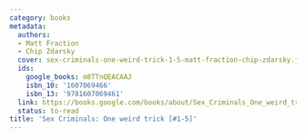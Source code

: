 ```yaml
---
category: books
metadata:
  authors:
  - Matt Fraction
  - Chip Zdarsky
  cover: sex-criminals-one-weird-trick-1-5-matt-fraction-chip-zdarsky.jpg
  ids:
    google_books: m8TTnQEACAAJ
    isbn_10: '1607069466'
    isbn_13: '9781607069461'
  link: https://books.google.com/books/about/Sex_Criminals_One_weird_trick_1_5.html?hl=&id=m8TTnQEACAAJ
  status: to-read
title: 'Sex Criminals: One weird trick [#1-5]'
---
```

